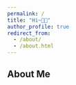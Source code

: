 ```yaml
---
permalink: /
title: "Hi~👋🏻"
author_profile: true
redirect_from: 
  - /about/
  - /about.html
---
```

## About Me